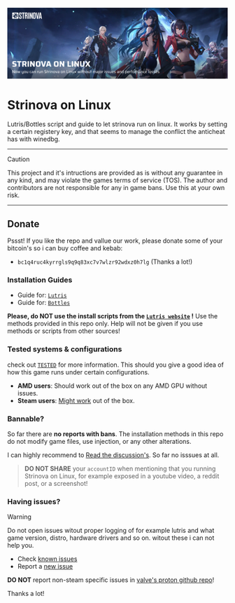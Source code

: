 ![](./images/cover.png)

# Strinova on Linux
Lutris/Bottles script and guide to let strinova run on linux. It works by setting a certain registery key, and that seems to manage the conflict the anticheat has with winedbg.

<hr></hr>


> [!CAUTION]
> This project and it's intructions are provided as is without any guarantee in any kind, and may violate the games terms of service (TOS). The author and contributors are not responsible for any in game bans. Use this at your own risk.

<hr>

## Donate
Pssst! If you like the repo and vallue our work, please donate some of your bitcoin's so i can buy coffee and kebab:
- `bc1q4ruc4kyrrgls9q9q83xc7v7wlzr92wdxz0h7lg` (Thanks a lot!)

### Installation Guides
- Guide for: [`Lutris`](./lutris/INSTALLATION.md)
- Guide for: [`Bottles`](./bottles/INSTALLATION.md)

**Please, do NOT use the install scripts from the [`Lutris website`](https://github.com/aamaanaa/strinova-linux/issues/2) !** Use the methods provided in this repo only. Help will not be given if you use methods or scripts from other sources!

### Tested systems & configurations
check out [`TESTED`](./TESTED.md) for more information. This should you give a good idea of how this game runs under certain configurations.

- **AMD users**: Should work out of the box on any AMD GPU without issues.
- **Steam users**: [Might work](https://github.com/aamaanaa/strinova-linux/issues/28) out of the box.

### Bannable?
So far there are **no reports with bans**. The installation methods in this repo do not modify game files, use injection, or any other alterations.

I can highly recommend to [Read the discussion's](https://github.com/aamaanaa/strinova-linux/discussions/31). So far no isssues at all.

> **DO NOT SHARE** your `accountID` when mentioning that you running Strinova on Linux, for example exposed in a youtube video, a reddit post, or a screenshot!

### Having issues?

> [!WARNING]
> Do not open issues witout proper logging of for example lutris and what game version, distro, hardware drivers and so on. witout these i can not help you.

- Check [known issues](./KNOWN_ISSUES.md) 
- Report a [new issue](https://github.com/aamaanaa/strinova-linux/issues/new/choose)

**DO NOT** report non-steam specific issues in [valve's proton github repo](https://github.com/ValveSoftware/Proton/issues/8262)!

Thanks a lot!
